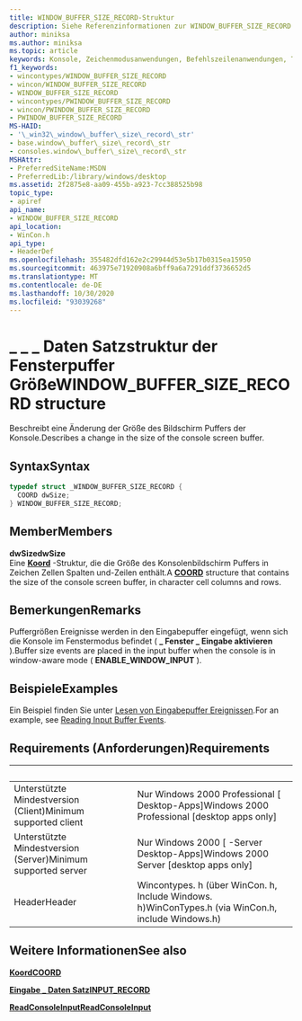 ```yaml
---
title: WINDOW_BUFFER_SIZE_RECORD-Struktur
description: Siehe Referenzinformationen zur WINDOW_BUFFER_SIZE_RECORD Struktur, in der eine Änderung der Größe des Konsolenbildschirm Puffers beschrieben wird.
author: miniksa
ms.author: miniksa
ms.topic: article
keywords: Konsole, Zeichenmodusanwendungen, Befehlszeilenanwendungen, Terminalanwendungen, Konsolen-API
f1_keywords:
- wincontypes/WINDOW_BUFFER_SIZE_RECORD
- wincon/WINDOW_BUFFER_SIZE_RECORD
- WINDOW_BUFFER_SIZE_RECORD
- wincontypes/PWINDOW_BUFFER_SIZE_RECORD
- wincon/PWINDOW_BUFFER_SIZE_RECORD
- PWINDOW_BUFFER_SIZE_RECORD
MS-HAID:
- '\_win32\_window\_buffer\_size\_record\_str'
- base.window\_buffer\_size\_record\_str
- consoles.window\_buffer\_size\_record\_str
MSHAttr:
- PreferredSiteName:MSDN
- PreferredLib:/library/windows/desktop
ms.assetid: 2f2875e8-aa09-455b-a923-7cc388525b98
topic_type:
- apiref
api_name:
- WINDOW_BUFFER_SIZE_RECORD
api_location:
- WinCon.h
api_type:
- HeaderDef
ms.openlocfilehash: 355482dfd162e2c29944d53e5b17b0315ea15950
ms.sourcegitcommit: 463975e71920908a6bff9a6a7291ddf3736652d5
ms.translationtype: MT
ms.contentlocale: de-DE
ms.lasthandoff: 10/30/2020
ms.locfileid: "93039268"
---
```

# <a name="window_buffer_size_record-structure"></a><span data-ttu-id="096c6-104">\_ \_ \_ Daten Satzstruktur der Fensterpuffer Größe</span><span class="sxs-lookup"><span data-stu-id="096c6-104">WINDOW\_BUFFER\_SIZE\_RECORD structure</span></span>

<span data-ttu-id="096c6-105">Beschreibt eine Änderung der Größe des Bildschirm Puffers der Konsole.</span><span class="sxs-lookup"><span data-stu-id="096c6-105">Describes a change in the size of the console screen buffer.</span></span>

## <a name="syntax"></a><span data-ttu-id="096c6-106">Syntax</span><span class="sxs-lookup"><span data-stu-id="096c6-106">Syntax</span></span>

```C
typedef struct _WINDOW_BUFFER_SIZE_RECORD {
  COORD dwSize;
} WINDOW_BUFFER_SIZE_RECORD;
```

## <a name="members"></a><span data-ttu-id="096c6-107">Member</span><span class="sxs-lookup"><span data-stu-id="096c6-107">Members</span></span>

<span data-ttu-id="096c6-108">**dwSize**</span><span class="sxs-lookup"><span data-stu-id="096c6-108">**dwSize**</span></span>  
<span data-ttu-id="096c6-109">Eine [**Koord**](coord-str.md) -Struktur, die die Größe des Konsolenbildschirm Puffers in Zeichen Zellen Spalten und-Zeilen enthält.</span><span class="sxs-lookup"><span data-stu-id="096c6-109">A [**COORD**](coord-str.md) structure that contains the size of the console screen buffer, in character cell columns and rows.</span></span>

## <a name="remarks"></a><span data-ttu-id="096c6-110">Bemerkungen</span><span class="sxs-lookup"><span data-stu-id="096c6-110">Remarks</span></span>

<span data-ttu-id="096c6-111">Puffergrößen Ereignisse werden in den Eingabepuffer eingefügt, wenn sich die Konsole im Fenstermodus befindet ( **\_ Fenster \_ Eingabe aktivieren** ).</span><span class="sxs-lookup"><span data-stu-id="096c6-111">Buffer size events are placed in the input buffer when the console is in window-aware mode ( **ENABLE\_WINDOW\_INPUT** ).</span></span>

## <a name="examples"></a><span data-ttu-id="096c6-112">Beispiele</span><span class="sxs-lookup"><span data-stu-id="096c6-112">Examples</span></span>

<span data-ttu-id="096c6-113">Ein Beispiel finden Sie unter [Lesen von Eingabepuffer Ereignissen](reading-input-buffer-events.md).</span><span class="sxs-lookup"><span data-stu-id="096c6-113">For an example, see [Reading Input Buffer Events](reading-input-buffer-events.md).</span></span>

## <a name="requirements"></a><span data-ttu-id="096c6-114">Requirements (Anforderungen)</span><span class="sxs-lookup"><span data-stu-id="096c6-114">Requirements</span></span>

| &nbsp; | &nbsp; |
|-|-|
| <span data-ttu-id="096c6-115">Unterstützte Mindestversion (Client)</span><span class="sxs-lookup"><span data-stu-id="096c6-115">Minimum supported client</span></span> | <span data-ttu-id="096c6-116">Nur Windows 2000 Professional \[ Desktop-Apps\]</span><span class="sxs-lookup"><span data-stu-id="096c6-116">Windows 2000 Professional \[desktop apps only\]</span></span> |
| <span data-ttu-id="096c6-117">Unterstützte Mindestversion (Server)</span><span class="sxs-lookup"><span data-stu-id="096c6-117">Minimum supported server</span></span> | <span data-ttu-id="096c6-118">Nur Windows 2000 \[ -Server Desktop-Apps\]</span><span class="sxs-lookup"><span data-stu-id="096c6-118">Windows 2000 Server \[desktop apps only\]</span></span> |
| <span data-ttu-id="096c6-119">Header</span><span class="sxs-lookup"><span data-stu-id="096c6-119">Header</span></span> | <span data-ttu-id="096c6-120">Wincontypes. h (über WinCon. h, Include Windows. h)</span><span class="sxs-lookup"><span data-stu-id="096c6-120">WinConTypes.h (via WinCon.h, include Windows.h)</span></span> |

## <a name="see-also"></a><span data-ttu-id="096c6-121">Weitere Informationen</span><span class="sxs-lookup"><span data-stu-id="096c6-121">See also</span></span>

[<span data-ttu-id="096c6-122">**Koord**</span><span class="sxs-lookup"><span data-stu-id="096c6-122">**COORD**</span></span>](coord-str.md)

[<span data-ttu-id="096c6-123">**Eingabe \_ Daten Satz**</span><span class="sxs-lookup"><span data-stu-id="096c6-123">**INPUT\_RECORD**</span></span>](input-record-str.md)

[<span data-ttu-id="096c6-124">**ReadConsoleInput**</span><span class="sxs-lookup"><span data-stu-id="096c6-124">**ReadConsoleInput**</span></span>](readconsoleinput.md)
